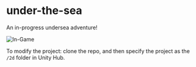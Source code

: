 # under-the-sea

An in-progress undersea adventure!

![In-Game](https://user-images.githubusercontent.com/77286027/193459295-7e97f77c-0992-458f-a0fd-93acaca0b46b.png)

To modify the project: clone the repo, and then specify the project as the `/2d` folder in Unity Hub. 
